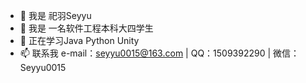 - 👋 我是 祀羽Seyyu
- 👀 我是 一名软件工程本科大四学生
- 🌱 正在学习Java Python Unity
- 📫 联系我 e-mail：seyyu0015@163.com | QQ：1509392290 | 微信：Seyyu0015

<!---
Seyyu0015/Seyyu0015 is a ✨ special ✨ repository because its `README.md` (this file) appears on your GitHub profile.
You can click the Preview link to take a look at your changes.
--->
